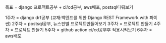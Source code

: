 목표 = django 프로젝트공부 + ci/cd공부, aws배포, postsql다뤄보기

1주차 = django drf공부 (교재:백엔드를 위한 Django REST Framework with 파이썬)
2주차 = postsql공부, 뉴스판별 프로젝트만들어보기
3주차 = 프로젝트 만들기
4주차 = 프로젝트 만들기
5주차 = github action ci/cd공부후 적용시켜보기
6주차 = aws배포